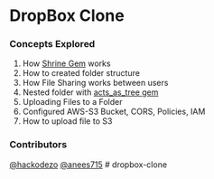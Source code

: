 # DropBox Clone

### Concepts Explored

1. How [Shrine Gem](https://github.com/janko-m/shrine) works
2. How to created folder structure
3. How File Sharing works between users
4. Nested folder with [acts_as_tree gem](https://github.com/amerine/acts_as_tree)
5. Uploading Files to a Folder
6. Configured AWS-S3 Bucket, CORS, Policies, IAM
7. How to upload file to S3

### Contributors
[@hackodezo](https://github.com/hackodezo)
[@anees715](https://github.com/anees715)
#   d r o p b o x - c l o n e  
 